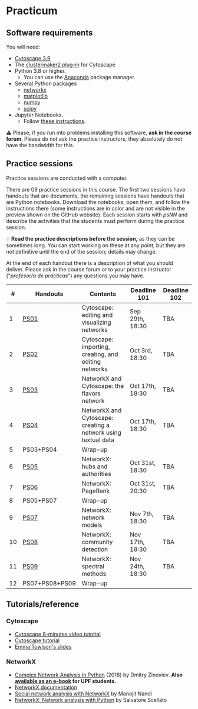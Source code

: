 # Practicum

## Software requirements

You will need:

* [Cytoscape 3.9](https://cytoscape.org/download.html)
* The [clustermaker2 plug-in](https://apps.cytoscape.org/apps/clustermaker2) for Cytoscape
* Python 3.8 or higher.
   * You can use the [Anaconda](https://www.anaconda.com/products/individual) package manager.
* Several Python packages
   * [networkx](https://networkx.github.io/)
   * [matplotlib](https://matplotlib.org/)
   * [numpy](https://numpy.org/)
   * [scipy](https://scipy.org/)
* Jupyter Notebooks.
   * Follow [these instructions](https://jupyter.org/install.html).

:warning: Please, if you run into problems installing this software, **ask in the course forum**. Please do not ask the practice instructors, they absolutely do not have the bandwidth for this.

## Practice sessions

Practice sessions are conducted with a computer.

There are 09 practice sessions in this course. The first two sessions have handouts that are documents, the remaining sessions have handouts that are Python notebooks. Download the notebooks, open them, and follow the instructions there (some instructions are in color and are not visible in the preview shown on the GitHub website). Each session starts with *psNN* and describe the activities that the students must perform during the practice session.

:bulb: **Read the practice descriptions before the session,** as they can be sometimes long. You can start working on these at any point, but they are not definitive until the end of the session; details may change.

At the end of each handout there is a description of what you should deliver. Please ask in the course forum or to your practice instructor ("*profesor/a de prácticas*") any questions you may have.

| # | Handouts                                    | Contents | Deadline 101 | Deadline 102 |
|---|---------------------------------------------|----------|--------------|--------------|
| 1 | [PS01](ps01-cytoscape_basics.md)              | Cytoscape: editing and visualizing networks | Sep 29th, 18:30 | TBA
| 2 | [PS02](ps02-cytoscape_advanced.md)            | Cytoscape: importing, creating, and editing networks | Oct 3rd, 18:30 | TBA
| 3 | [PS03](ps03-flavors.ipynb)                    | NetworkX and Cytoscape: the flavors network | Oct 17th, 18:30 | TBA
| 4 | [PS04](ps04-networks_from_text.ipynb)         | NetworkX and Cytoscape: creating a network using textual data | Oct 17th, 18:30 | TBA
| 5 | PS03+PS04                                     | Wrap-up |
| 6 | [PS05](ps05-hubs_authorities.ipynb)           | NetworkX: hubs and authorities | Oct 31st, 18:30 | TBA
| 7 | [PS06](ps06-pagerank.ipynb)                   | NetworkX: PageRank | Oct 31st, 20:30 | TBA
| 8 | PS05+PS07                                     | Wrap-up |
| 9 | [PS07](ps07-network_models.ipynb)             | NetworkX: network models | Nov 7th, 18:30 | TBA
| 10 | [PS08](ps08-communities.ipynb)               | NetworkX: community detection | Nov 17th, 18:30 | TBA
| 11 | [PS09](ps09-spectral.ipynb)                  | NetworkX: spectral methods | Nov 24th, 18:30 | TBA
| 12 | PS07+PS08+PS09                               | Wrap-up |

## Tutorials/reference

### Cytoscape

* [Cytoscape 8-minutes video tutorial](https://www.youtube.com/watch?v=iGpxX0Kd4Z0&list=PLFQS98nmv__wFmmSDePx9FtQ2TFRS6wdR)
* [Cytoscape tutorial](https://github.com/cytoscape/cytoscape-tutorials/wiki)
* [Emma Towlson's slides](https://www.dropbox.com/s/37zleq3ynw6e0n6/Cytoscape_2017.pdf?dl=0)

### NetworkX

* [Complex Network Analysis in Python](https://www.amazon.com/gp/product/1680502697/) (2018) by Dmitry Zinoviev. **Also [available as an e-book](https://upfinder.upf.edu/iii/encore/record/C__Rb1557007?lang=cat) for UPF students.**
* [NetworkX documentation](https://networkx.github.io/)
* [Social network analysis with NetworkX](https://blog.dominodatalab.com/social-network-analysis-with-networkx/) by Manojit Nandi
* [NetworkX: Network analysis with Python](https://www.cl.cam.ac.uk/~cm542/teaching/2010/stna-pdfs/stna-lecture8.pdf) by Salvatore Scellato

